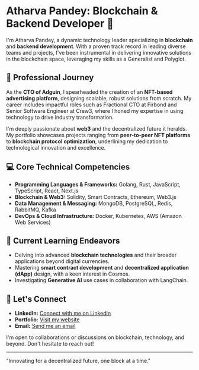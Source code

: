 # Atharva Pandey: Blockchain & Backend Developer 👋

I'm Atharva Pandey, a dynamic technology leader specializing in **blockchain** and **backend development**. With a proven track record in leading diverse teams and projects, I've been instrumental in delivering innovative solutions in the blockchain space, leveraging my skills as a Generalist and Polyglot.

## 🚀 Professional Journey

As the **CTO of Adguin**, I spearheaded the creation of an **NFT-based advertising platform**, designing scalable, robust solutions from scratch. My career includes impactful roles such as Fractional CTO at Firbond and Senior Software Engineer at Crew3, where I honed my expertise in using technology to drive industry transformation.

I'm deeply passionate about **web3** and the decentralized future it heralds. My portfolio showcases projects ranging from **peer-to-peer NFT platforms** to **blockchain protocol optimization**, underlining my dedication to technological innovation and excellence.

## 💻 Core Technical Competencies

- **Programming Languages & Frameworks:** Golang, Rust, JavaScript, TypeScript, React, Next.js
- **Blockchain & Web3:** Solidity, Smart Contracts, Ethereum, Web3.js
- **Data Management & Messaging:** MongoDB, PostgreSQL, Redis, RabbitMQ, Kafka
- **DevOps & Cloud Infrastructure:** Docker, Kubernetes, AWS (Amazon Web Services)

## 🌱 Current Learning Endeavors

- Delving into advanced **blockchain technologies** and their broader applications beyond digital currencies.
- Mastering **smart contract development** and **decentralized application (dApp)** design, with a keen interest in Cosmos.
- Investigating **Generative AI** use cases in collaboration with LangChain.

## 🤝 Let's Connect

- **LinkedIn:** [Connect with me on LinkedIn](https://www.linkedin.com/in/your-linkedin/)
- **Portfolio:** [Visit my website](https://atharvapandey.com)
- **Email:** [Send me an email](mailto:atharvajava@gmail.com)

I'm open to collaborations or discussions on blockchain, technology, and beyond. Don't hesitate to reach out!

---

"Innovating for a decentralized future, one block at a time."
